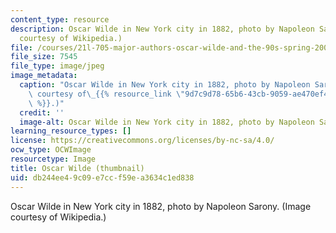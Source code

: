 ```yaml
---
content_type: resource
description: Oscar Wilde in New York city in 1882, photo by Napoleon Sarony. (Image
  courtesy of Wikipedia.)
file: /courses/21l-705-major-authors-oscar-wilde-and-the-90s-spring-2003/db244ee49c09e7ccf59ea3634c1ed838_21l-705s03-th.jpg
file_size: 7545
file_type: image/jpeg
image_metadata:
  caption: "Oscar Wilde in New York city in 1882, photo by Napoleon Sarony. (Image\
    \ courtesy of\_{{% resource_link \"9d7c9d78-65b6-43cb-9059-ae470ef4dca3\" \"Wikipedia\"\
    \ %}}.)"
  credit: ''
  image-alt: Oscar Wilde in New York city in 1882, photo by Napoleon Sarony.
learning_resource_types: []
license: https://creativecommons.org/licenses/by-nc-sa/4.0/
ocw_type: OCWImage
resourcetype: Image
title: Oscar Wilde (thumbnail)
uid: db244ee4-9c09-e7cc-f59e-a3634c1ed838
---
```

Oscar Wilde in New York city in 1882, photo by Napoleon Sarony. (Image courtesy of Wikipedia.)